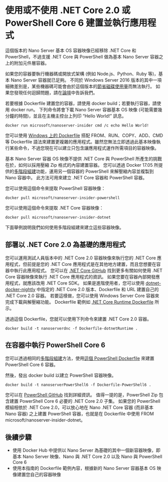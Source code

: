 # <a name="build-and-run-an-application-with-or-without-net-core-20-or-powershell-core-6"></a>使用或不使用 .NET Core 2.0 或 PowerShell Core 6 建置並執行應用程式

這個版本的 Nano Server 基本 OS 容器映像已經移除 .NET Core 和 PowerShell，不過支援 .NET Core 與 PowerShell 做為基本 Nano Server 容器之上的附加元件層容器。  

如果您的容器要執行機器碼或開放式架構 (例如 Node.js、Python、Ruby 等)，基本 Nano Server 容器就已足夠。  不同於 Windows Server 2016 版本的其中一項細微差別是，某些機器碼可能會由於這個版本的[節省磁碟使用量](https://docs.microsoft.com/en-us/windows-server/get-started/nano-in-semi-annual-channel)而無法執行。 如果您發現任何迴歸問題，請在[論壇](https://social.msdn.microsoft.com/Forums/en-US/home?forum=windowscontainers)中告訴我們。 

若要根據 Dockerfile 建置您的容器，請使用 docker build；若要執行容器，請使用 docker run。  下列命令將會下載 Nano Server 容器基本 OS 映像 (可能需要幾分鐘的時間)，並且在主機主控台上列印 “Hello World!” 訊息。

```
docker run microsoft/nanoserver-insider cmd /c echo Hello World!
```

您可以使用 [Windows 上的 Dockerfile](https://docs.microsoft.com/en-us/virtualization/windowscontainers/manage-docker/manage-windows-dockerfile) 搭配 FROM、RUN、COPY、ADD、CMD 等 Dockerfile 語法來建置更複雜的應用程式。雖然您無法立即透過此基本映像執行某些命令，不過您現在可以建立只包含讓應用程式運作所需項目的容器映像。

基本 Nano Server 容器 OS 映像不提供 .NET Core 與 PowerShell 所產生的挑戰在於，如何以採用壓縮 Zip 格式的內容建置容器。 您可以透過 Docker 17.05 所提供的[多階段組建](https://docs.docker.com/engine/userguide/eng-image/multistage-build/)功能，運用另一個容器的 PowerShell 來解壓縮內容並複製到 Nano 容器中。 此方法可用來建立 .NET Core 容器和 PowerShell 容器。 

您可以使用這個命令來提取 PowerShell 容器映像：

```
docker pull microsoft/nanoserver-insider-powershell
```

您可以使用這個命令來提取 .NET Core 容器映像：

```
docker pull microsoft/nanoserver-insider-dotnet
```

下面舉例說明我們如何使用多階段組建來建立這些容器映像。

## <a name="deploy-apps-based-on-net-core-20"></a>部署以 .NET Core 2.0 為基礎的應用程式
您可以運用測試人員版本中的 .NET Core 2.0 容器映像來執行您的 .NET Core 應用程式，但前提是您的 .NET Core 應用程式是在其他地方建置，而且您想要在容器中執行此應用程式。  您可以在 [.NET Core GitHub](https://github.com/dotnet/dotnet-docker-nightly) 找到更多有關如何使用 .NET Core 容器映像來執行 .NET Core 應用程式的資訊。  如果您要在容器內部開發應用程式，就應該改用 .NET Core SDK。  如果是進階使用者，您可以使用 [dotnet-docker-nightly](https://github.com/dotnet/dotnet-docker-nightly/tree/master/2.0) 中指定的 .NET Core 2.0 版本、Dockerfile 和 URL 建置自己的 .NET Core 2.0 容器。 若要這樣做，您可以使用 Windows Server Core 容器來完成下載與解壓縮功能。  Dockerfile 範例如 [.NET Core Runtime Dockerfile](https://github.com/dotnet/dotnet-docker-nightly/blob/master/2.0/runtime/nanoserver-insider/amd64/Dockerfile) 所示。


透過這個 Dockerfile，您就可以使用下列命令來建置 .NET Core 2.0 容器。

```
docker build -t nanoserverdnc -f Dockerfile-dotnetRuntime .
```

## <a name="run-powershell-core-6-in-a-container"></a>在容器中執行 PowerShell Core 6
您可以透過相同的[多階段組建](https://docs.docker.com/engine/userguide/eng-image/multistage-build/)方法，使用[這個 PowerShell Dockerfile](https://github.com/PowerShell/PowerShell-Docker/blob/master/release/stable/nanoserver/docker/Dockerfile) 來建置 PowerShell Core 6 容器。


然後，發出 docker build 以建立 PowerShell 容器映像。

``` 
docker build -t nanoserverPowerShell6 -f Dockerfile-PowerShell6 .
```

您可以在 [PowerShell GitHub](https://github.com/PowerShell/PowerShell-Docker/tree/master/release) 找到詳細資訊。  值得一提的是，PowerShell Zip 包含建置 PowerShell Core 6 必要的 .NET Core 2.0 子集。  如果您的 PowerShell 模組相依於 .NET Core 2.0，可以放心地在 Nano .NET Core 容器 (而非基本 Nano 容器) 之上建置 PowerShell 容器，也就是在 Dockerfile 中使用 FROM microsoft/nanoserver-insider-dotnet。 

## <a name="next-steps"></a>後續步驟
- 使用 Docker Hub 中提供以 Nano Server 為基礎的其中一個新容器映像，即基本 Nano Server 映像、Nano 與 .NET Core 2.0 以及 Nano 與 PowerShell Core 6
- 使用本指南的 Dockerfile 範例內容，根據新的 Nano Server 容器基本 OS 映像建置您自己的容器映像 
